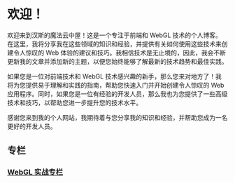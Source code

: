 # 欢迎！

欢迎来到汉斯的魔法云中屋！这是一个专注于前端和 WebGL 技术的个人博客。在这里，我将分享我在这些领域的知识和经验，并提供有关如何使用这些技术来创建令人惊叹的 Web 体验的建议和技巧。我相信技术是无止境的，因此，我会不断更新我的文章并添加新的主题，以便您始终能够了解最新的技术趋势和最佳实践。

如果您是一位对前端技术和 WebGL 技术感兴趣的新手，那么您来对地方了！我将为您提供易于理解和实践的指南，帮助您快速入门并开始创建令人惊叹的 Web 应用程序。同时，如果您是一位有经验的开发人员，那么我也为您提供了一些高级技术和技巧，以帮助您进一步提升您的技术水平。

感谢您来到我的个人网站，我期待着与您分享我的知识和经验，并帮助您成为一名更好的开发人员。

## 专栏

### [WebGL 实战专栏](./webgl/)
